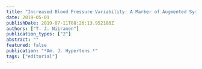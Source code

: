 ```yaml
---
title: "Increased Blood Pressure Variability: A Marker of Augmented Sympathetic Vascular Reactivity?"
date: 2019-05-01
publishDate: 2019-07-11T08:26:13.952186Z
authors: ["T. J. Niiranen"]
publication_types: ["2"]
abstract: ""
featured: false
publication: "*Am. J. Hypertens.*"
tags: ["editorial"]
---
```


